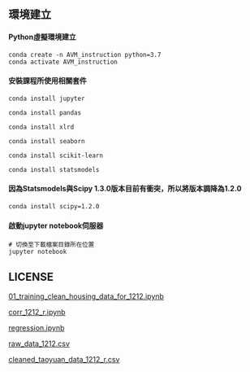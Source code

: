 ## 環境建立
#### Python虛擬環境建立
```
conda create -n AVM_instruction python=3.7
conda activate AVM_instruction
```

#### 安裝課程所使用相關套件
```
conda install jupyter

conda install pandas

conda install xlrd

conda install seaborn

conda install scikit-learn

conda install statsmodels
```

#### 因為Statsmodels與Scipy 1.3.0版本目前有衝突，所以將版本調降為1.2.0
```
conda install scipy=1.2.0
```

#### 啟動jupyter notebook伺服器
```
# 切換至下載檔案目錄所在位置
jupyter notebook
```
## LICENSE
[01_training_clean_housing_data_for_1212.ipynb](https://drive.google.com/open?id=1fEh59vSP1buFRSsNtQQngH8B60MjQsoL)

[corr_1212_r.ipynb](https://drive.google.com/open?id=18jI4CkR5G31au-NlRsVFgj64VUMv32ix)

[regression.ipynb](https://drive.google.com/open?id=1VTwTugpG4_oMa5UqYCSqeE_XQV9xaLJc)

[raw_data_1212.csv](https://drive.google.com/open?id=1FXQvRhU-O_bhI_t5ZZovSMUrdulxJlTE)

[cleaned_taoyuan_data_1212_r.csv](https://drive.google.com/open?id=1gt8XpvPgVO8EredEG9JKbjhTa61B6g97)
